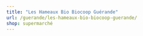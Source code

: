 ```yaml
---
title: "Les Hameaux Bio Biocoop Guérande"
url: /guerande/les-hameaux-bio-biocoop-guerande/
shop: supermarché
---
```

